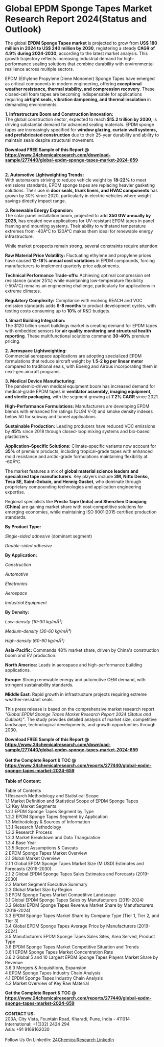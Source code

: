 <h1>Global EPDM Sponge Tapes Market Research Report 2024(Status and Outlook)</h1><p>The global <strong>EPDM Sponge Tapes market</strong> is projected to grow from <strong>US$ 180 million in 2024 to US$ 240 million by 2030</strong>, registering a steady <strong>CAGR of 4.9% during 2024-2030</strong>, according to the latest market analysis. This growth trajectory reflects increasing industrial demand for high-performance sealing solutions that combine durability with environmental resilience across multiple sectors.</p><p>EPDM (Ethylene Propylene Diene Monomer) Sponge Tapes have emerged as critical components in modern engineering, offering <strong>exceptional weather resistance, thermal stability, and compression recovery</strong>. These closed-cell foam tapes are becoming indispensable for applications requiring <strong>airtight seals, vibration dampening, and thermal insulation</strong> in demanding environments.</p><p><strong>1. Infrastructure Boom and Construction Innovation:</strong><br>
The global construction sector, expected to reach <strong>$15.2 trillion by 2030</strong>, is driving substantial demand for advanced sealing materials. EPDM sponge tapes are increasingly specified for <strong>window glazing, curtain wall systems, and prefabricated construction</strong> due to their 25-year durability and ability to maintain seals despite structural movement.</p><div><b>Download FREE Sample of this Report @ 
            <a href="https://www.24chemicalresearch.com/download-sample/277440/global-epdm-sponge-tapes-market-2024-659">
            https://www.24chemicalresearch.com/download-sample/277440/global-epdm-sponge-tapes-market-2024-659</a></b></div><br><p><strong>2. Automotive Lightweighting Trends:</strong><br>
With automakers striving to reduce vehicle weight by <strong>18-22%</strong> to meet emissions standards, EPDM sponge tapes are replacing heavier gasketing solutions. Their use in <strong>door seals, trunk liners, and HVAC components</strong> has grown by 30% since 2020, particularly in electric vehicles where weight savings directly impact range.</p><p><strong>3. Renewable Energy Expansion:</strong><br>
The solar panel installation boom, projected to add <strong>350 GW annually by 2025</strong>, has created new applications for UV-resistant EPDM tapes in panel framing and mounting systems. Their ability to withstand temperature extremes from -40Â°C to 120Â°C makes them ideal for renewable energy infrastructure.</p><p>While market prospects remain strong, several constraints require attention:</p><p><strong>Raw Material Price Volatility:</strong> Fluctuating ethylene and propylene prices have caused <strong>12-18% annual cost variations</strong> in EPDM compounds, forcing manufacturers to implement quarterly price adjustments.</p><p><strong>Technical Performance Trade-offs:</strong> Achieving optimal compression set resistance (under 25%) while maintaining low-temperature flexibility (-50Â°C) remains an engineering challenge, particularly for applications in extreme climates.</p><p><strong>Regulatory Complexity:</strong> Compliance with evolving REACH and VOC emission standards adds <strong>6-8 months</strong> to product development cycles, with testing costs consuming up to <strong>10%</strong> of R&amp;D budgets.</p><p><strong>1. Smart Building Integration:</strong><br>
The $120 billion smart buildings market is creating demand for EPDM tapes with embedded sensors for <strong>air quality monitoring and structural health reporting</strong>. These multifunctional solutions command <strong>30-40%</strong> premium pricing.</p><p><strong>2. Aerospace Lightweighting:</strong><br>
Commercial aerospace applications are adopting specialized EPDM formulations that reduce aircraft weight by <strong>1.5-2 kg per linear meter</strong> compared to traditional seals, with Boeing and Airbus incorporating them in next-gen aircraft programs.</p><p><strong>3. Medical Device Manufacturing:</strong><br>
The pandemic-driven medical equipment boom has increased demand for medical-grade EPDM tapes in <strong>ventilator assembly, imaging equipment, and sterile packaging</strong>, with the segment growing at <strong>7.2% CAGR</strong> since 2021.</p><p><strong>High-Performance Formulations:</strong> Manufacturers are developing EPDM blends with enhanced fire ratings (UL94 V-0) and smoke density indexes below 50 for subway and tunnel applications.</p><p><strong>Sustainable Production:</strong> Leading producers have reduced VOC emissions by <strong>45%</strong> since 2018 through closed-loop mixing systems and bio-based plasticizers.</p><p><strong>Application-Specific Solutions:</strong> Climate-specific variants now account for <strong>35%</strong> of premium products, including tropical-grade tapes with enhanced mold resistance and arctic-grade formulations maintaining flexibility at -60Â°C.</p><p>The market features a mix of <strong>global material science leaders and specialized tape manufacturers</strong>. Key players include <strong>3M, Nitto Denko, Tesa SE, Saint-Gobain, and Hennig Gasket</strong>, who dominate through proprietary compounding technologies and application engineering expertise.</p><p>Regional specialists like <strong>Presto Tape (India) and Shenzhen Diaoqiang (China)</strong> are gaining market share with cost-competitive solutions for emerging economies, while maintaining ISO 9001:2015 certified production standards.</p><p><strong>By Product Type:</strong></p><p><em>Single-sided adhesive</em> (dominant segment)</p><p><em>Double-sided adhesive</em></p><p><strong>By Application:</strong></p><p><em>Construction</em></p><p><em>Automotive</em></p><p><em>Electronics</em></p><p><em>Aerospace</em></p><p><em>Industrial Equipment</em></p><p><strong>By Density:</strong></p><p><em>Low-density (10-30 kg/mÂ³)</em></p><p><em>Medium-density (30-60 kg/mÂ³)</em></p><p><em>High-density (60-90 kg/mÂ³)</em></p><p><strong>Asia-Pacific:</strong> Commands 48% market share, driven by China's construction boom and EV production.</p><p><strong>North America:</strong> Leads in aerospace and high-performance building applications.</p><p><strong>Europe:</strong> Strong renewable energy and automotive OEM demand, with stringent sustainability standards.</p><p><strong>Middle East:</strong> Rapid growth in infrastructure projects requiring extreme weather-resistant seals.</p><p>This press release is based on the comprehensive market research report <em>"Global EPDM Sponge Tapes Market Research Report 2024 (Status and Outlook)"</em>. The study provides detailed analysis of market size, competitive landscape, technological developments, and growth opportunities through 2030.</p><div><b>Download FREE Sample of this Report @ 
            <a href="https://www.24chemicalresearch.com/download-sample/277440/global-epdm-sponge-tapes-market-2024-659">
            https://www.24chemicalresearch.com/download-sample/277440/global-epdm-sponge-tapes-market-2024-659</a></b></div><br><div><b>Get the Complete Report & TOC @ 
            <a href="https://www.24chemicalresearch.com/reports/277440/global-epdm-sponge-tapes-market-2024-659">
            https://www.24chemicalresearch.com/reports/277440/global-epdm-sponge-tapes-market-2024-659</a></b></div><br>
            <b>Table of Content:</b><p>Table of Contents<br />
1 Research Methodology and Statistical Scope<br />
1.1 Market Definition and Statistical Scope of EPDM Sponge Tapes<br />
1.2 Key Market Segments<br />
1.2.1 EPDM Sponge Tapes Segment by Type<br />
1.2.2 EPDM Sponge Tapes Segment by Application<br />
1.3 Methodology & Sources of Information<br />
1.3.1 Research Methodology<br />
1.3.2 Research Process<br />
1.3.3 Market Breakdown and Data Triangulation<br />
1.3.4 Base Year<br />
1.3.5 Report Assumptions & Caveats<br />
2 EPDM Sponge Tapes Market Overview<br />
2.1 Global Market Overview<br />
2.1.1 Global EPDM Sponge Tapes Market Size (M USD) Estimates and Forecasts (2019-2030)<br />
2.1.2 Global EPDM Sponge Tapes Sales Estimates and Forecasts (2019-2030)<br />
2.2 Market Segment Executive Summary<br />
2.3 Global Market Size by Region<br />
3 EPDM Sponge Tapes Market Competitive Landscape<br />
3.1 Global EPDM Sponge Tapes Sales by Manufacturers (2019-2024)<br />
3.2 Global EPDM Sponge Tapes Revenue Market Share by Manufacturers (2019-2024)<br />
3.3 EPDM Sponge Tapes Market Share by Company Type (Tier 1, Tier 2, and Tier 3)<br />
3.4 Global EPDM Sponge Tapes Average Price by Manufacturers (2019-2024)<br />
3.5 Manufacturers EPDM Sponge Tapes Sales Sites, Area Served, Product Type<br />
3.6 EPDM Sponge Tapes Market Competitive Situation and Trends<br />
3.6.1 EPDM Sponge Tapes Market Concentration Rate<br />
3.6.2 Global 5 and 10 Largest EPDM Sponge Tapes Players Market Share by Revenue<br />
3.6.3 Mergers & Acquisitions, Expansion<br />
4 EPDM Sponge Tapes Industry Chain Analysis<br />
4.1 EPDM Sponge Tapes Industry Chain Analysis<br />
4.2 Market Overview of Key Raw Material</p><div><b>Get the Complete Report & TOC @ 
            <a href="https://www.24chemicalresearch.com/reports/277440/global-epdm-sponge-tapes-market-2024-659">
            https://www.24chemicalresearch.com/reports/277440/global-epdm-sponge-tapes-market-2024-659</a></b></div><br><b>CONTACT US:</b><br>
            203A, City Vista, Fountain Road, Kharadi, Pune, India - 411014<br>
            International: +1(332) 2424 294<br>
            Asia: +91 9169162030 <br><br>
            Follow Us On LinkedIn: <a href="https://www.linkedin.com/company/24chemicalresearch/">24ChemicalResearch LinkedIn</a>